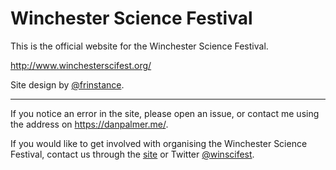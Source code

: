 # Winchester Science Festival

This is the official website for the Winchester Science Festival.

http://www.winchesterscifest.org/

Site design by [@frinstance](https://github.com/frinstance).

- - -

If you notice an error in the site, please open an issue, or contact me using the address on https://danpalmer.me/.

If you would like to get involved with organising the Winchester Science Festival, contact us through the [site](http://www.winchesterscifest.org/) or Twitter [@winscifest](https://twitter.com/winscifest).
